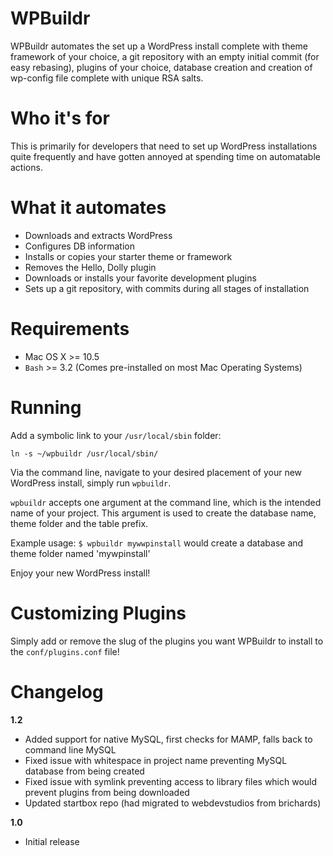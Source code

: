WPBuildr
=================

WPBuildr automates the set up a WordPress install complete with theme framework of your choice, a git repository with an empty initial commit (for easy rebasing), plugins of your choice, database creation and creation of wp-config file complete with unique RSA salts.

Who it's for
============

This is primarily for developers that need to set up WordPress installations quite frequently and have gotten annoyed at spending time on automatable actions.


What it automates
============

* Downloads and extracts WordPress
* Configures DB information
* Installs or copies your starter theme or framework
* Removes the Hello, Dolly plugin
* Downloads or installs your favorite development plugins
* Sets up a git repository, with commits during all stages of installation


Requirements
===========

* Mac OS X >= 10.5
* `Bash` >= 3.2 (Comes pre-installed on most Mac Operating Systems)

Running
=======

Add a symbolic link to your `/usr/local/sbin` folder:

```
ln -s ~/wpbuildr /usr/local/sbin/
```

Via the command line, navigate to your desired placement of your new WordPress install, simply run `wpbuildr`. 

`wpbuildr` accepts one argument at the command line, which is the intended name of your project. This argument is used to create the database name, theme folder and the table prefix.

Example usage: `$ wpbuildr mywwpinstall` would create a database and theme folder named 'mywpinstall'

Enjoy your new WordPress install!

Customizing Plugins
===================

Simply add or remove the slug of the plugins you want WPBuildr to install to the `conf/plugins.conf` file!

Changelog
=========

**1.2**
* Added support for native MySQL, first checks for MAMP, falls back to command line MySQL
* Fixed issue with whitespace in project name preventing MySQL database from being created
* Fixed issue with symlink preventing access to library files which would prevent plugins from being downloaded
* Updated startbox repo (had migrated to webdevstudios from brichards)

**1.0**
* Initial release
